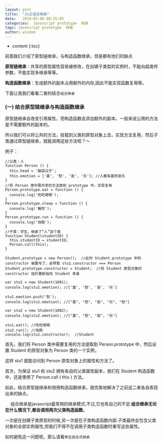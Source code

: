 ```yaml
---
layout: post
title:  "Js之组合继承"
date:   2019-05-08 08:35:05
categories:  Javascript prototype  继承
tags: Javascript prototype  继承
author: wisdom
---
```


* content
{:toc}

前面我们介绍了原型链继承，与构造函数继承，但是都有他们的缺点

**原型链继承**：共享的原型属性容易被修改，在创建子类型的实例时，不能向超类传参数，不能实现多继承等等。

**构造函数继承**：生成额外的副本占用额外的内存,因此不能实现函数复用等。

下面让我我们看看二者的结合`组合继承`






### (一) 结合原型链继承与构造函数继承

原型链继承会改变引用属性，而构造函数会添加额外的副本。一般来说公用的方法是不需要额外的副本的。

所以我们可以将公共的方法，挂载到父类的原型对象上去，实现方法复用，然后子类通过原型链继承，就能调用这些方法啦？～

例子：

    //父类：人
    function Person () {
      this.head = '脑袋瓜子';
      this.emotion = ['喜', '怒', '哀', '乐']; //人都有喜怒哀乐
    }
    //将 Person 类中需共享的方法放到 prototype 中，实现复用
    Person.prototype.eat = function () {
      console.log('吃吃喝喝');
    }
    Person.prototype.sleep = function () {
      console.log('睡觉');
    }
    Person.prototype.run = function () {
      console.log('快跑');
    }
    //子类：学生，继承了“人”这个类
    function Student(studentID) {
      this.studentID = studentID;
      Person.call(this);
    }
    
    Student.prototype = new Person();  //此时 Student.prototype 中的 constructor 被重写了，会导致 stu1.constructor === Person
    Student.prototype.constructor = Student;  //将 Student 原型对象的 constructor 指针重新指向 Student 本身
    
    var stu1 = new Student(1001);
    console.log(stu1.emotion); //['喜', '怒', '哀', '乐']
    
    stu1.emotion.push('愁');
    console.log(stu1.emotion); //["喜", "怒", "哀", "乐", "愁"]
    
    var stu2 = new Student(1002);
    console.log(stu2.emotion); //["喜", "怒", "哀", "乐"]
    
    stu1.eat(); //吃吃喝喝
    stu2.run(); //快跑
    console.log(stu1.constructor);  //Student
        
首先，我们将 Person 类中需要复用的方法提取到 Person.prototype 中，然后设置 Student 的原型对象为 Person 类的一个实例，

这样 stu1 就能访问到 Person 原型对象上的属性和方法了。

其次，为保证 stu1 和 stu2 拥有各自的父类属性副本，我们在 Student 构造函数中，还是使用了 Person.call ( this ) 方法。

如此，结合原型链继承和借用构造函数继承，就完美地解决了之前这二者各自表现出来的缺点。

　
组合继承是javascript最常用的继承模式,不过,它也有自己的不足:**组合继承无论在什么情况下,都会调用两次父类构造函数**。

一次是在创建子类原型的时候,另一次是在子类构造函数内部.子类最终会包含父类对象的全部实例属性,但我们不得不在调用子类构造函数时重写这些属性。

如何避免这一问题呢，那么请看`寄生组合式继承`
